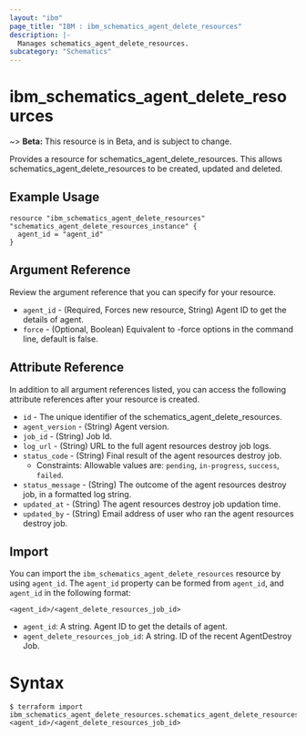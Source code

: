 ```yaml
---
layout: "ibm"
page_title: "IBM : ibm_schematics_agent_delete_resources"
description: |-
  Manages schematics_agent_delete_resources.
subcategory: "Schematics"
---
```


# ibm_schematics_agent_delete_resources

~> **Beta:** This resource is in Beta, and is subject to change.

Provides a resource for schematics_agent_delete_resources. This allows schematics_agent_delete_resources to be created, updated and deleted.

## Example Usage

```hcl
resource "ibm_schematics_agent_delete_resources" "schematics_agent_delete_resources_instance" {
  agent_id = "agent_id"
}
```

## Argument Reference

Review the argument reference that you can specify for your resource.

* `agent_id` - (Required, Forces new resource, String) Agent ID to get the details of agent.
* `force` - (Optional, Boolean) Equivalent to -force options in the command line, default is false.

## Attribute Reference

In addition to all argument references listed, you can access the following attribute references after your resource is created.

* `id` - The unique identifier of the schematics_agent_delete_resources.
* `agent_version` - (String) Agent version.
* `job_id` - (String) Job Id.
* `log_url` - (String) URL to the full agent resources destroy job logs.
* `status_code` - (String) Final result of the agent resources destroy job.
  * Constraints: Allowable values are: `pending`, `in-progress`, `success`, `failed`.
* `status_message` - (String) The outcome of the agent resources destroy job, in a formatted log string.
* `updated_at` - (String) The agent resources destroy job updation time.
* `updated_by` - (String) Email address of user who ran the agent resources destroy job.

## Import

You can import the `ibm_schematics_agent_delete_resources` resource by using `agent_id`.
The `agent_id` property can be formed from `agent_id`, and `agent_id` in the following format:

```
<agent_id>/<agent_delete_resources_job_id>
```
* `agent_id`: A string. Agent ID to get the details of agent.
* `agent_delete_resources_job_id`: A string. ID of the recent AgentDestroy Job.

# Syntax
```
$ terraform import ibm_schematics_agent_delete_resources.schematics_agent_delete_resources_instance <agent_id>/<agent_delete_resources_job_id>
```
